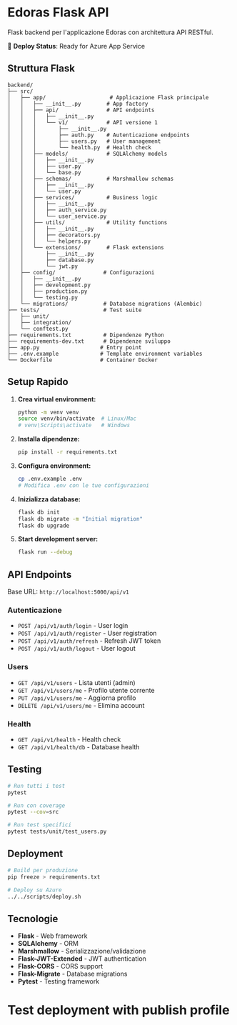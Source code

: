# Edoras Flask API

Flask backend per l'applicazione Edoras con architettura API RESTful.

🚀 **Deploy Status**: Ready for Azure App Service

## Struttura Flask

```
backend/
├── src/
│   ├── app/                    # Applicazione Flask principale
│   │   ├── __init__.py        # App factory
│   │   ├── api/               # API endpoints
│   │   │   ├── __init__.py
│   │   │   └── v1/            # API versione 1
│   │   │       ├── __init__.py
│   │   │       ├── auth.py    # Autenticazione endpoints
│   │   │       ├── users.py   # User management
│   │   │       └── health.py  # Health check
│   │   ├── models/            # SQLAlchemy models
│   │   │   ├── __init__.py
│   │   │   ├── user.py
│   │   │   └── base.py
│   │   ├── schemas/           # Marshmallow schemas
│   │   │   ├── __init__.py
│   │   │   └── user.py
│   │   ├── services/          # Business logic
│   │   │   ├── __init__.py
│   │   │   ├── auth_service.py
│   │   │   └── user_service.py
│   │   ├── utils/             # Utility functions
│   │   │   ├── __init__.py
│   │   │   ├── decorators.py
│   │   │   └── helpers.py
│   │   └── extensions/        # Flask extensions
│   │       ├── __init__.py
│   │       ├── database.py
│   │       └── jwt.py
│   ├── config/               # Configurazioni
│   │   ├── __init__.py
│   │   ├── development.py
│   │   ├── production.py
│   │   └── testing.py
│   └── migrations/           # Database migrations (Alembic)
├── tests/                    # Test suite
│   ├── unit/
│   ├── integration/
│   └── conftest.py
├── requirements.txt          # Dipendenze Python
├── requirements-dev.txt      # Dipendenze sviluppo
├── app.py                   # Entry point
├── .env.example             # Template environment variables
└── Dockerfile               # Container Docker
```

## Setup Rapido

1. **Crea virtual environment:**
   ```bash
   python -m venv venv
   source venv/bin/activate  # Linux/Mac
   # venv\Scripts\activate   # Windows
   ```

2. **Installa dipendenze:**
   ```bash
   pip install -r requirements.txt
   ```

3. **Configura environment:**
   ```bash
   cp .env.example .env
   # Modifica .env con le tue configurazioni
   ```

4. **Inizializza database:**
   ```bash
   flask db init
   flask db migrate -m "Initial migration"
   flask db upgrade
   ```

5. **Start development server:**
   ```bash
   flask run --debug
   ```

## API Endpoints

Base URL: `http://localhost:5000/api/v1`

### Autenticazione
- `POST /api/v1/auth/login` - User login
- `POST /api/v1/auth/register` - User registration
- `POST /api/v1/auth/refresh` - Refresh JWT token
- `POST /api/v1/auth/logout` - User logout

### Users
- `GET /api/v1/users` - Lista utenti (admin)
- `GET /api/v1/users/me` - Profilo utente corrente
- `PUT /api/v1/users/me` - Aggiorna profilo
- `DELETE /api/v1/users/me` - Elimina account

### Health
- `GET /api/v1/health` - Health check
- `GET /api/v1/health/db` - Database health

## Testing

```bash
# Run tutti i test
pytest

# Run con coverage
pytest --cov=src

# Run test specifici
pytest tests/unit/test_users.py
```

## Deployment

```bash
# Build per produzione
pip freeze > requirements.txt

# Deploy su Azure
../../scripts/deploy.sh
```

## Tecnologie

- **Flask** - Web framework
- **SQLAlchemy** - ORM
- **Marshmallow** - Serializzazione/validazione
- **Flask-JWT-Extended** - JWT authentication
- **Flask-CORS** - CORS support
- **Flask-Migrate** - Database migrations
- **Pytest** - Testing framework
# Test deployment with publish profile
